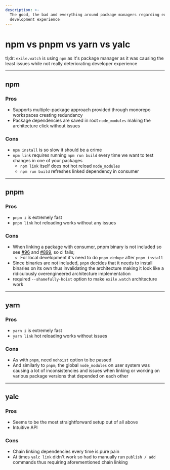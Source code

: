 ```yaml
---
description: >-
  The good, the bad and everything around package managers regarding exile.watch
  development experience
---
```


# npm vs pnpm vs yarn vs yalc

tl;dr: `exile.watch` is using `npm` as it's package manager as it was causing the least issues while not really deteriorating developer experience

***

## npm

### Pros

* Supports multiple-package approach provided through monorepo workspaces creating redundancy
* Package dependencies are saved in root `node_modules` making the architecture click without issues&#x20;

### Cons

* `npm install` is so slow it should be a crime
* `npm link` requires running `npm run build` every time we want to test changes in one of your packages
  * `npm link` itself does not hot reload `node_modules`
  * `npm run build` refreshes linked dependency in consumer

***

## pnpm

### Pros

* `pnpm i` is extremely fast
* `pnpm link` hot reloading works without any issues

### Cons

* When linking a package with consumer, pnpm binary is not included so see [#96](https://github.com/pnpm/pnpm/issues/96) and [#899](https://github.com/pnpm/pnpm/issues/899), so ci fails;&#x20;
  * For local development it's need to do `pnpm dedupe` after `pnpm install`
* Since binaries are not included, `pnpm` decides that it needs to install binaries on its own thus invalidating the architecture making it look like a ridiculously overengineered architecture implementation
* required `--shamefully-hoist` option to make `exile.watch` architecture work

***

## yarn

### Pros

* `yarn i` is extremely fast
* `yarn link` hot reloading works without issues

### Cons

* As with `pnpm`, need `nohoist` option to be passed
* And similarly to `pnpm`, the global `node_modules` on user system was causing a lot of inconsistencies and issues when linking or working on various package versions that depended on each other &#x20;

***

## yalc

### Pros

* Seems to be the most straightforward setup out of all above
* Intuitive API

### Cons

* Chain linking dependencies every time is pure pain
* At times `yalc link` didn't work so had to manually run `publish / add` commands thus requiring aforementioned chain linking
